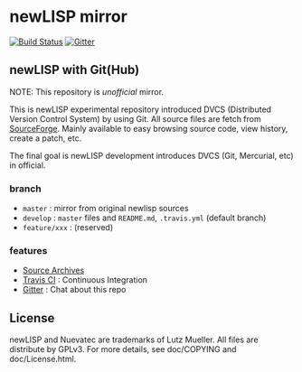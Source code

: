 newLISP mirror
==============

[![Build Status](https://travis-ci.org/kosh04/newlisp.svg)](https://travis-ci.org/kosh04/newlisp)
[![Gitter](https://badges.gitter.im/Join%20Chat.svg)](https://gitter.im/kosh04/newlisp)

## newLISP with Git(Hub)

NOTE: This repository is *unofficial* mirror.

This is newLISP experimental repository introduced DVCS (Distributed Version Control System) by using Git.
All source files are fetch from [SourceForge](http://sourceforge.net/projects/newlisp/files/).
Mainly available to easy browsing source code, view history, create a patch, etc.

The final goal is newLISP development introduces DVCS (Git, Mercurial, etc) in official.

### branch

- `master`  : mirror from original newlisp sources
- `develop` : `master` files and `README.md`, `.travis.yml` (default branch)
- `feature/xxx` : (reserved)

### features

- [Source Archives](https://github.com/kosh04/newlisp/releases)
- [Travis CI](https://travis-ci.org/kosh04/newlisp) : Continuous Integration
- [Gitter](https://gitter.im/kosh04/newlisp) : Chat about this repo

## License

newLISP and Nuevatec are trademarks of Lutz Mueller.
All files are distribute by GPLv3. For more details,
see doc/COPYING and doc/License.html.
